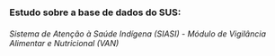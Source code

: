 ### Estudo sobre a base de dados do SUS: 
###### Sistema de Atenção à Saúde Indígena (SIASI) - Módulo de Vigilância Alimentar e Nutricional (VAN)


